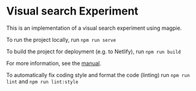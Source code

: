 # Visual search Experiment

This is an implementation of a  visual search experiment using magpie.

To run the project locally, run `npm run serve`

To build the project for deployment (e.g. to Netlify), run `npm run build`

For more information, see the [manual](https://magpie-mnual.netlify.app/).

To automatically fix coding style and format the code (linting) run `npm run lint` and `npm run lint:style`

